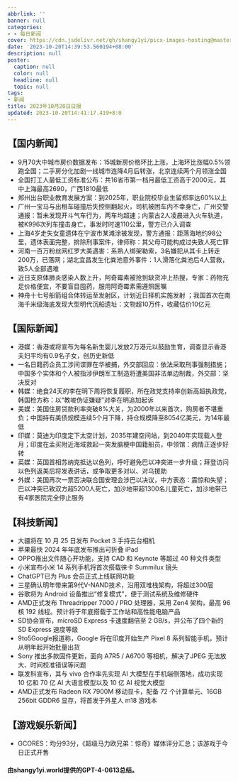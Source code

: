```yaml
---
abbrlink: ''
banner: null
categories:
- - 每日新闻
cover: https://cdn.jsdelivr.net/gh/shangy1yi/picx-images-hosting@master/FWT8cXaVEAA2C4h.2h81q1m596.webp
date: '2023-10-20T14:39:53.560194+08:00'
description: null
poster:
  caption: null
  color: null
  headline: null
  topic: null
tags:
- 新闻
title: 2023年10月20日日报
updated: 2023-10-20T14:41:17.419+8:0
---
```

## 【国内新闻】

* 9月70大中城市房价数据发布：15城新房价格环比上涨，上海环比涨幅0.5%领跑全国；二手房分化加剧一线城市连降4月后转涨，北京连续两个月领涨全国
* 全国打工人最低工资标准公布：共16省市第一档月最低工资高于2000元，其中上海最高2690，广西1810最低
* 郑州出台职业教育发展方案：到2025年，职业院校毕业生留郑率达60%以上
* 广州一宝马与出租车碰撞后失控侧翻起火，司机被困车内不幸身亡，广州交警通报：暂未发现开斗气车行为，两车均超速；内蒙古2人凌晨进入火车轨道，被K996次列车撞击身亡，事发时时速110公里，警方已介入调查
* 上海4岁走失女童遗体在宁波市某滩涂被发现，警方通报：距落海地约98公里，遗体表面完整，排除刑事案件，律师称：其父母可能构成过失致人死亡罪
* 河南一百万粉丝网红罗大美遇害：系熟人绑架勒索，3名嫌犯从其卡上转走200万，已落网；湖北宜昌发生化粪池意外事件：1人滑落化粪池后4人营救，致5人全部遇难
* 近日支原体肺炎感染人数上升，阿奇霉素被抢到缺货冲上热搜，专家：药物充足价格便宜，不要盲目囤药，服用阿奇霉素需遵照医嘱
* 神舟十七号船箭组合体转运至发射区，计划近日择机实施发射 ；我国首次在南海千米级海底发现大型明代沉船遗址：文物超10万件，收藏估价10亿元

## 【国际新闻】

* 港媒：香港或将宣布为每名新生婴儿发放2万港元以鼓励生育，调查显示香港夫妇平均有0.9名子女，创历史新低
* 一名日籍药企员工涉间谍罪在华被捕，外交部回应：依法采取刑事强制措施；中国多个实体和个人被指涉伊朗军工制造将遭美国非法单边制裁，外交部：坚决反对
* 韩媒：绝食24天的李在明下周将恢复履职，所在政党支持率创新高超执政党，韩国检方称：以“教唆伪证嫌疑”对李在明追加起诉
* 美媒：美国住房贷款利率突破8%大关，为2000年以来首次，购房者不堪重负；中国持有美债规模连续5个月下降，持仓规模降至8054亿美元，为14年最低
* 印媒：莫迪为印度定下太空计划，2035年建空间站，到2040年实现载人登月；印度在孟买附近海域救起一突发脑梗中国籍船员，中领馆：病情正逐步好转
* 英媒：英国首相苏纳克抵达以色列，呼吁避免巴以冲突进一步升级；拜登访问以色列返美后将发表讲话，或争取更多对以、对乌援助
* 外媒：美国再次一票否决联合国安理会涉巴以决议，中方表态：震惊和失望；巴以冲突已致双方超5200人死亡，加沙地带超1300名儿童死亡，加沙地带已有4家医院完全停止服务

## 【科技新闻】

* 大疆将在 10 月 25 日发布 Pocket 3 手持云台相机
* 苹果最快 2024 年年底发布推出可折叠 iPad
* OPPO推出文件随心开功能，支持 CAD 和 Keynote 等超过 40 种文件类型
* 小米宣布小米 14 系列手机将首次搭载徕卡 Summilux 镜头
* ChatGPT已为 Plus 会员正式上线联网功能
* 三星确认明年带来第9代V-NAND技术，沿用双堆栈架构，将超过300层
* 谷歌将为 Android 设备推出“修复模式”，便于测试系统及维修硬件
* AMD正式发布 Threadripper 7000 / PRO 处理器，采用 Zen4 架构，最高 96 核 192 线程。预计将于年底搭载于工作站和高性能电脑产品
* SD协会宣布，microSD Express 卡速度翻倍至 2 GB/s，并公布了四个新的 SD Express 速度等级
* 9to5Google报道称，Google 将在印度开始生产 Pixel 8 系列智能手机，预计从明年起开始批量出货
* Sony 推出多款固件更新，面向 A7R5 / A6700 等相机，解决了JPEG 无法放大、时间校准错误等问题
* 联发科宣布，其与 vivo 合作率先实现 AI 大模型在手机端侧落地，成功实现 10 亿和 70 亿 AI 大语言模型以及 10 亿 AI 视觉大模型
* AMD正式发布 Radeon RX 7900M 移动显卡，配备 72 个计算单元、16GB 256bit GDDR6 显存，将首发于外星人 m18 游戏本

## 【游戏娱乐新闻】

* GCORES：均分93分，《超级马力欧兄弟：惊奇》媒体评分汇总；该游戏于今日正式开售

#### 由shangy1yi.world提供的GPT-4-0613总结。
